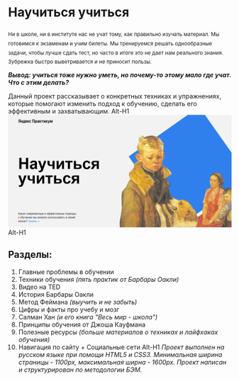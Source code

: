 # Научиться учиться
<sub>Ни в школе, ни в институте нас не учат тому, как правильно изучать материал. Мы готовимся к экзаменам и учим билеты. Мы тренируемся решать однообразные задачи, чтобы лучше сдать тест, но часто в итоге это не дает нам реального знания. Зубрежка быстро выветривается и не приносит пользы.

***Вывод: учиться тоже нужно уметь, но почему-то этому мало где учат. Что с этим делать?***

Данный проект рассказывает о конкретных техниках и упражнениях, которые помогают изменить подход к обучению, сделать его эффективным и захватывающим.</sub>
Alt-H1
![Научиться учиться](/images/Screenshot_1.png)
Alt-H1
## Разделы:
1. Главные проблемы в обучении
2. Техники обучения *(пять практик от Барбары Оакли)*
3. Видео на TED
4. История Барбары Оакли
5. Метод Феймана *(выучить и не забыть)*
6. Цифры и факты про учебу и мозг
7. Салман Хан *(и его книга "Весь мир - школа")*
8. Принципы обучения от Джоша Кауфмана
9. Полезные ресурсы *(больше материалов о техниках и лайфхаках обучения)*
10. Навигация по сайту + Социальные сети
Alt-H1
*Проект выполнен на русском языке при помощи HTML5 и CSS3. Минимальная ширина страницы - 1100px, максимальная ширна - 1600px. Проект написан и структурирован по методологии БЭМ.*
